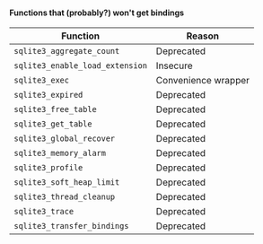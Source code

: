 #### Functions that (probably?) won't get bindings

| Function | Reason |
| --- | --- |
| `sqlite3_aggregate_count` | Deprecated |
| `sqlite3_enable_load_extension` | Insecure |
| `sqlite3_exec` | Convenience wrapper |
| `sqlite3_expired` | Deprecated |
| `sqlite3_free_table` | Deprecated |
| `sqlite3_get_table` | Deprecated |
| `sqlite3_global_recover` | Deprecated |
| `sqlite3_memory_alarm` | Deprecated |
| `sqlite3_profile` | Deprecated |
| `sqlite3_soft_heap_limit` | Deprecated |
| `sqlite3_thread_cleanup` | Deprecated |
| `sqlite3_trace` | Deprecated |
| `sqlite3_transfer_bindings` | Deprecated |
